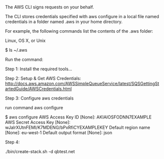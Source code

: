 
The AWS CLI signs requests on your behalf.

The CLI stores credentials specified with aws configure in a local file named credentials in a folder named .aws in your home directory. 

For example, the following commands list the contents of the .aws folder:

Linux, OS X, or Unix

$ ls  ~/.aws

Run the command:



Step 1: Install the required tools...

Step 2: Setup & Get AWS Credentials: http://docs.aws.amazon.com/AWSSimpleQueueService/latest/SQSGettingStartedGuide/AWSCredentials.html

Step 3: Configure aws credentials

run command aws configure

$ aws configure
AWS Access Key ID [None]: AKIAIOSFODNN7EXAMPLE
AWS Secret Access Key [None]: wJalrXUtnFEMI/K7MDENG/bPxRfiCYEXAMPLEKEY
Default region name [None]: eu-west-1
Default output format [None]: json

Step 4: 

./bin/create-stack.sh -d qbtest.net
